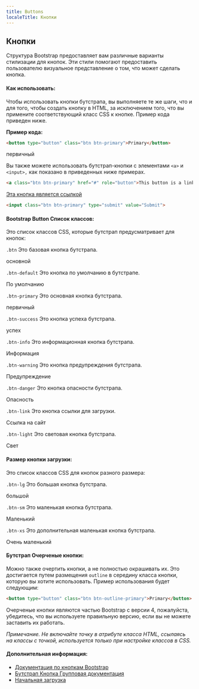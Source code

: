 ```yaml
---
title: Buttons
localeTitle: Кнопки
---
```

## Кнопки

Структура Bootstrap предоставляет вам различные варианты стилизации для кнопок. Эти стили помогают предоставить пользователю визуальное представление о том, что может сделать кнопка.

#### Как использовать:

Чтобы использовать кнопки бутстрапа, вы выполняете те же шаги, что и для того, чтобы создать кнопку в HTML, за исключением того, что вы примените соответствующий класс CSS к кнопке. Пример кода приведен ниже.


**Пример кода:**

```html
<button type="button" class="btn btn-primary">Primary</button>
```
первичный

Вы также можете использовать бутстрап-кнопки с элементами `<a>` и `<input>,` как показано в приведенных ниже примерах.

```html
<a class="btn btn-primary" href="#" role="button">This button is a link</a>
```

[Эта кнопка является ссылкой](#)


```html
<input class="btn btn-primary" type="submit" value="Submit">
```

#### Bootstrap Button Список классов:

Это список классов CSS, которые бутстрап предусматривает для кнопок:

`.btn` Это базовая кнопка бутстрапа.

основной

`.btn-default` Это кнопка по умолчанию в бутстрапе.

По умолчанию

`.btn-primary` Это основная кнопка бутстрапа.

первичный

`.btn-success` Это кнопка успеха бутстрапа.

успех

`.btn-info` Это информационная кнопка бутстрапа.

Информация

`.btn-warning` Это кнопка предупреждения бутстрапа.

Предупреждение

`.btn-danger` Это кнопка опасности бутстрапа.

Опасность

`.btn-link` Это кнопка ссылки для загрузки.

Ссылка на сайт

`.btn-light` Это световая кнопка бутстрапа.

Свет

#### Размер кнопки загрузки:

Это список классов CSS для кнопок разного размера:

`.btn-lg` Это большая кнопка бутстрапа.

большой

`.btn-sm` Это маленькая кнопка бутстрапа.

Маленький

`.btn-xs` Это дополнительная маленькая кнопка бутстрапа.

Очень маленький

#### Бутстрап Очерченые кнопки:

Можно также очертить кнопки, а не полностью окрашивать их. Это достигается путем размещения `outline` в середину класса кнопки, которую вы хотите использовать. Пример использования будет следующим:

```html
<button type="button" class="btn btn-outline-primary">Primary</button>
```

Очерченые кнопки являются частью Bootstrap с версии 4, пожалуйста, убедитесь, что вы используете правильную версию, если вы не можете заставить их работать.

_Примечание. Не включайте точку в атрибуте класса HTML, ссылаясь на классы с точкой, используется только при настройке классов в CSS._

#### Дополнительная информация:

*   [Документация по кнопкам Bootstrap](https://getbootstrap.com/docs/4.0/components/buttons/)
*   [Бутстрап Кнопка Групповая документация](http://getbootstrap.com/docs/4.0/components/button-group/)
*   [Начальная загрузка](/articles/bootstrap/bootstrap-get-started)
